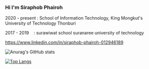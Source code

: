 ### Hi I'm Siraphob Phairoh

2020 - present : School of Information Technology, King Mongkut's University of Technology Thonburi

2017 - 2019 &nbsp;&nbsp;&nbsp;: surawiwat school suranaree university of technology

https://www.linkedin.com/in/siraphob-phairoh-012946189

![Anurag's GitHub stats](https://github-readme-stats.vercel.app/api?username=SoSira01&show_icons=true&theme=tokyonight)

[![Top Langs](https://github-readme-stats.vercel.app/api/top-langs/?username=SoSira01&layout=compact)](https://github.com/anuraghazra/github-readme-stats)

